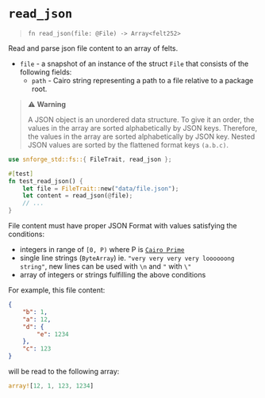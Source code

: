 # `read_json`

> `fn read_json(file: @File) -> Array<felt252>`

Read and parse json file content to an array of felts.

- `file` - a snapshot of an instance of the struct `File` that consists of the following fields:
  - `path` - Cairo string representing a path to a file relative to a package root.

> ⚠️ **Warning**
>
> A JSON object is an unordered data structure. To give it an order, the values in the array are sorted alphabetically by JSON keys. Therefore, the values in the array are sorted alphabetically by JSON key.
> Nested JSON values are sorted by the flattened format keys `(a.b.c)`.

```rust
use snforge_std::fs::{ FileTrait, read_json };

#[test]
fn test_read_json() {
    let file = FileTrait::new("data/file.json");
    let content = read_json(@file);
    // ...
}
```

File content must have proper JSON Format with values satisfying the conditions:
  - integers in range of `[0, P)` where P is [`Cairo Prime`](https://book.cairo-lang.org/ch02-02-data-types.html?highlight=prime#felt-type)
  - single line strings (`ByteArray`) ie. `"very very very very loooooong string"`, new lines can be used with `\n` and `"` with `\"`
  - array of integers or strings fulfilling the above conditions

For example, this file content:
```json
{
    "b": 1,
    "a": 12,
    "d": {
        "e": 1234
    },
    "c": 123
}
```
will be read to the following array:

```rust
array![12, 1, 123, 1234]
```
